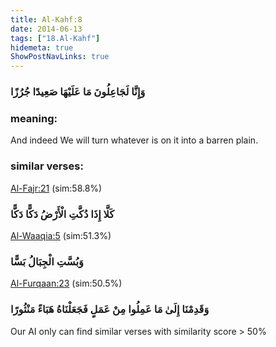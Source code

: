```yaml
---
title: Al-Kahf:8
date: 2014-06-13
tags: ["18.Al-Kahf"]
hidemeta: true 
ShowPostNavLinks: true 
---
```

### وَإِنَّا لَجَاعِلُونَ مَا عَلَيْهَا صَعِيدًا جُرُزًا
### meaning: 
And indeed We will turn whatever is on it into a barren plain.
### similar verses: 

[Al-Fajr:21](/89/21) (sim:58.8%)

### كَلَّا إِذَا دُكَّتِ الْأَرْضُ دَكًّا دَكًّا

[Al-Waaqia:5](/56/5) (sim:51.3%)

### وَبُسَّتِ الْجِبَالُ بَسًّا

[Al-Furqaan:23](/25/23) (sim:50.5%)

### وَقَدِمْنَا إِلَىٰ مَا عَمِلُوا مِنْ عَمَلٍ فَجَعَلْنَاهُ هَبَاءً مَنْثُورًا

Our AI only can find similar verses with similarity score > 50% 

